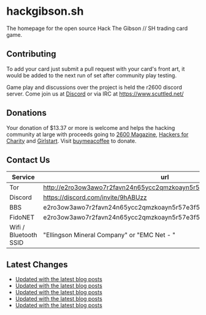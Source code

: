 # hackgibson.sh
The homepage for the open source Hack The Gibson // SH trading card game.


## Contributing

To add your card just submit a pull request with your card's front art, it would be added to the next run of set after community play testing.

Game play and discussions over the project is held the r2600 discord server. Come join us at [Discord](https://discord.com/invite/9hABUzz) or via IRC at https://www.scuttled.net/


## Donations

Your donation of $13.37 or more is welcome and helps the hacking community at large with proceeds going to [2600 Magazine](https://2600.com/), [Hackers for Charity](https://hackersforcharity.org) and [Girlstart](https://girlstart.org).  Visit [buymeacoffee](https://www.buymeacoffee.com/hackgibson.sh) to donate.


## Contact Us

Service | url
-|-
Tor | http://e2ro3ow3awo7r2favn24n65ycc2qmzkoayn5r57e3f56nvjwdcgg32ad.onion
Discord | https://discord.com/invite/9hABUzz
BBS | e2ro3ow3awo7r2favn24n65ycc2qmzkoayn5r57e3f56nvjwdcgg32ad.onion:23
FidoNET | e2ro3ow3awo7r2favn24n65ycc2qmzkoayn5r57e3f56nvjwdcgg32ad.onion:24554
Wifi / Bluetooth SSID | "Ellingson Mineral Company" or "EMC Net - <fidonet address>"

## Latest Changes
<!-- BLOG-POST-LIST:START -->
- [Updated with the latest blog posts](https://github.com/DFW2600/hackgibson.sh/commit/3aad38dc26bfb96fb98bba7cd806f1722efedb85)
- [Updated with the latest blog posts](https://github.com/DFW2600/hackgibson.sh/commit/2db0f3bd499612be7db891ec0d2eeff40de9316d)
- [Updated with the latest blog posts](https://github.com/DFW2600/hackgibson.sh/commit/6b00e1de1edfc5cced9d032bdcfb223aec62f936)
- [Updated with the latest blog posts](https://github.com/DFW2600/hackgibson.sh/commit/b2a6cb9db432a4da8380a5dbbc2b47f14a4896ad)
- [Updated with the latest blog posts](https://github.com/DFW2600/hackgibson.sh/commit/048be3abab1f5218d25fe5a899620100f432e443)
<!-- BLOG-POST-LIST:END -->
